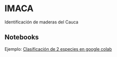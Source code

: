 # IMACA
Identificación de maderas del Cauca

## Notebooks
Ejemplo: [Clasificación de 2 especies en google colab](https://colab.research.google.com/github/D-A-C-S/IMACA/blob/baseline/ejemplo(colab).ipynb)
